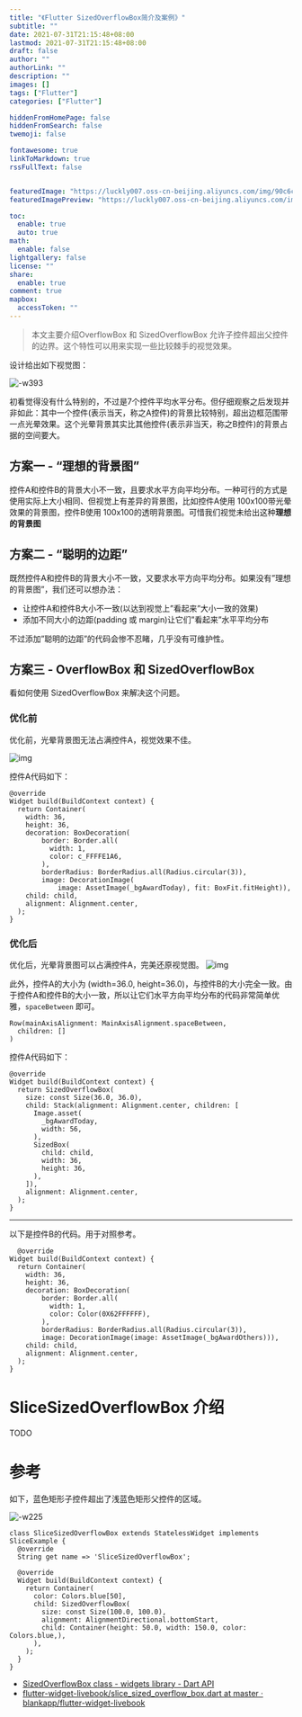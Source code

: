 ```yaml
---
title: "《Flutter SizedOverflowBox简介及案例》"
subtitle: ""
date: 2021-07-31T21:15:48+08:00
lastmod: 2021-07-31T21:15:48+08:00
draft: false
author: ""
authorLink: ""
description: ""
images: []
tags: ["Flutter"]
categories: ["Flutter"]

hiddenFromHomePage: false
hiddenFromSearch: false
twemoji: false

fontawesome: true
linkToMarkdown: true
rssFullText: false


featuredImage: "https://luckly007.oss-cn-beijing.aliyuncs.com/img/90c6cc12-742e-4c9f-b318-b912f163b8d0.png"
featuredImagePreview: "https://luckly007.oss-cn-beijing.aliyuncs.com/img/90c6cc12-742e-4c9f-b318-b912f163b8d0.png"

toc:
  enable: true
  auto: true
math:
  enable: false
lightgallery: false
license: ""
share:
  enable: true
comment: true
mapbox:
  accessToken: ""
---
```




> 本文主要介绍OverflowBox 和 SizedOverflowBox 允许子控件超出父控件的边界。这个特性可以用来实现一些比较棘手的视觉效果。

<!--more-->





设计给出如下视觉图：

![-w393](https://blog-1251688504.cos.ap-shanghai.myqcloud.com/2020/02/18/15820301730961.jpg)

初看觉得没有什么特别的，不过是7个控件平均水平分布。但仔细观察之后发现并非如此：其中一个控件(表示当天，称之A控件)的背景比较特别，超出边框范围带一点光晕效果。这个光晕背景其实比其他控件(表示非当天，称之B控件)的背景占据的空间要大。

## 方案一 - “理想的背景图”

控件A和控件B的背景大小不一致，且要求水平方向平均分布。一种可行的方式是使用实际上大小相同、但视觉上有差异的背景图，比如控件A使用 100x100带光晕效果的背景图，控件B使用 100x100的透明背景图。可惜我们视觉未给出这种**理想的背景图**

## 方案二 - “聪明的边距”

既然控件A和控件B的背景大小不一致，又要求水平方向平均分布。如果没有”理想的背景图”，我们还可以想办法：

- 让控件A和控件B大小不一致(以达到视觉上”看起来”大小一致的效果)
- 添加不同大小的边距(padding 或 margin)让它们”看起来”水平平均分布

不过添加”聪明的边距”的代码会惨不忍睹，几乎没有可维护性。

## 方案三 - OverflowBox 和 SizedOverflowBox

看如何使用 SizedOverflowBox 来解决这个问题。

### 优化前

优化前，光晕背景图无法占满控件A，视觉效果不佳。

![img](https://blog-1251688504.cos.ap-shanghai.myqcloud.com/2020/02/18/15820344976572.jpg)

控件A代码如下：

```
@override
Widget build(BuildContext context) {
  return Container(
    width: 36,
    height: 36,
    decoration: BoxDecoration(
        border: Border.all(
          width: 1,
          color: c_FFFFE1A6,
        ),
        borderRadius: BorderRadius.all(Radius.circular(3)),
        image: DecorationImage(
            image: AssetImage(_bgAwardToday), fit: BoxFit.fitHeight)),
    child: child,
    alignment: Alignment.center,
  );
}
```

### 优化后

优化后，光晕背景图可以占满控件A，完美还原视觉图。
![img](https://blog-1251688504.cos.ap-shanghai.myqcloud.com/2020/02/18/15820345882075.jpg)

此外，控件A的大小为 (width=36.0, height=36.0)，与控件B的大小完全一致。由于控件A和控件B的大小一致，所以让它们水平方向平均分布的代码非常简单优雅，`spaceBetween` 即可。

```
Row(mainAxisAlignment: MainAxisAlignment.spaceBetween,
  children: []
)
```

控件A代码如下：

```
@override
Widget build(BuildContext context) {
  return SizedOverflowBox(
    size: const Size(36.0, 36.0),
    child: Stack(alignment: Alignment.center, children: [
      Image.asset(
        _bgAwardToday,
        width: 56,
      ),
      SizedBox(
        child: child,
        width: 36,
        height: 36,
      ),
    ]),
    alignment: Alignment.center,
  );
}
```

------

以下是控件B的代码。用于对照参考。

```
  @override
Widget build(BuildContext context) {
  return Container(
    width: 36,
    height: 36,
    decoration: BoxDecoration(
        border: Border.all(
          width: 1,
          color: Color(0X62FFFFFF),
        ),
        borderRadius: BorderRadius.all(Radius.circular(3)),
        image: DecorationImage(image: AssetImage(_bgAwardOthers))),
    child: child,
    alignment: Alignment.center,
  );
}
```

# SliceSizedOverflowBox 介绍

TODO

# 参考

如下，蓝色矩形子控件超出了浅蓝色矩形父控件的区域。

![-w225](https://blog-1251688504.cos.ap-shanghai.myqcloud.com/2020/02/18/15820350888457.jpg)

```
class SliceSizedOverflowBox extends StatelessWidget implements SliceExample {
  @override
  String get name => 'SliceSizedOverflowBox';

  @override
  Widget build(BuildContext context) {
    return Container(
      color: Colors.blue[50],
      child: SizedOverflowBox(
        size: const Size(100.0, 100.0),
        alignment: AlignmentDirectional.bottomStart,
        child: Container(height: 50.0, width: 150.0, color: Colors.blue,),
      ),
    );
  }
}
```

- [SizedOverflowBox class - widgets library - Dart API](https://api.flutter.dev/flutter/widgets/SizedOverflowBox-class.html)
- [flutter-widget-livebook/slice_sized_overflow_box.dart at master · blankapp/flutter-widget-livebook](https://github.com/blankapp/flutter-widget-livebook/blob/master/uiexplorer/lib/views/slice_sized_overflow_box/slice_sized_overflow_box.dart)